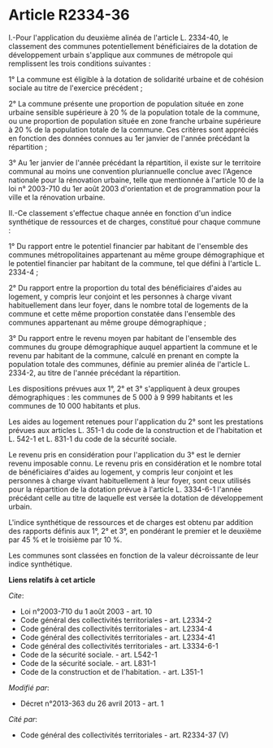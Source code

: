 # Article R2334-36

I.-Pour l'application du deuxième alinéa de l'article L. 2334-40, le classement des communes potentiellement bénéficiaires de
la dotation de développement urbain s'applique aux communes de métropole qui remplissent les trois conditions suivantes : 

1° La commune est éligible à la dotation de solidarité urbaine et de cohésion sociale au titre de l'exercice précédent ; 

2° La commune présente une proportion de population située en zone urbaine sensible supérieure à 20 % de la population totale
de la commune, ou une proportion de population située en zone franche urbaine supérieure à 20 % de la population totale de la
commune. Ces critères sont appréciés en fonction des données connues au 1er janvier de l'année précédant la répartition ; 

3° Au 1er janvier de l'année précédant la répartition, il existe sur le territoire communal au moins une convention
pluriannuelle conclue avec l'Agence nationale pour la rénovation urbaine, telle que mentionnée à l'article 10 de la loi n°
2003-710 du 1er août 2003 d'orientation et de programmation pour la ville et la rénovation urbaine. 

II.-Ce classement s'effectue chaque année en fonction d'un indice synthétique de ressources et de charges, constitué pour
chaque commune : 

1° Du rapport entre le potentiel financier par habitant de l'ensemble des communes métropolitaines appartenant au même groupe
démographique et le potentiel financier par habitant de la commune, tel que défini à l'article L. 2334-4 ; 

2° Du rapport entre la proportion du total des bénéficiaires d'aides au logement, y compris leur conjoint et les personnes à
charge vivant habituellement dans leur foyer, dans le nombre total de logements de la commune et cette même proportion
constatée dans l'ensemble des communes appartenant au même groupe démographique ; 

3° Du rapport entre le revenu moyen par habitant de l'ensemble des communes du groupe démographique auquel appartient la
commune et le revenu par habitant de la commune, calculé en prenant en compte la population totale des communes, définie au
premier alinéa de l'article L. 2334-2, au titre de l'année précédant la répartition. 

Les dispositions prévues aux 1°, 2° et 3° s'appliquent à deux groupes démographiques : les communes de 5 000 à 9 999
habitants et les communes de 10 000 habitants et plus. 

Les aides au logement retenues pour l'application du 2° sont les prestations prévues aux articles L. 351-1 du code de la
construction et de l'habitation et L. 542-1 et L. 831-1 du code de la sécurité sociale. 

Le revenu pris en considération pour l'application du 3° est le dernier revenu imposable connu. Le revenu pris en
considération et le nombre total de bénéficiaires d'aides au logement, y compris leur conjoint et les personnes à charge
vivant habituellement à leur foyer, sont ceux utilisés pour la répartition de la dotation prévue à l'article L. 3334-6-1
l'année précédant celle au titre de laquelle est versée la dotation de développement urbain. 

L'indice synthétique de ressources et de charges est obtenu par addition des rapports définis aux 1°, 2° et 3°, en pondérant
le premier et le deuxième par 45 % et le troisième par 10 %. 

Les communes sont classées en fonction de la valeur décroissante de leur indice synthétique.

**Liens relatifs à cet article**

_Cite_:

  - Loi n°2003-710 du 1 août 2003 - art. 10
  - Code général des collectivités territoriales - art. L2334-2
  - Code général des collectivités territoriales - art. L2334-4
  - Code général des collectivités territoriales - art. L2334-41
  - Code général des collectivités territoriales - art. L3334-6-1
  - Code de la sécurité sociale. - art. L542-1
  - Code de la sécurité sociale. - art. L831-1
  - Code de la construction et de l'habitation. - art. L351-1

_Modifié par_:

  - Décret n°2013-363 du 26 avril 2013 - art. 1

_Cité par_:

  - Code général des collectivités territoriales - art. R2334-37 (V)
